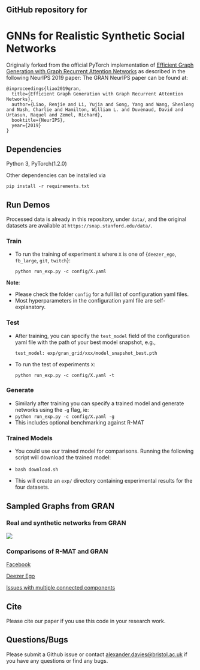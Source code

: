 
## GitHub repository for
# GNNs for Realistic Synthetic Social Networks


Originally forked from the official PyTorch implementation of [Efficient Graph Generation with Graph Recurrent Attention Networks](https://arxiv.org/abs/1910.00760) as described in the following NeurIPS 2019 paper:
The GRAN NeurIPS paper can be found at:
```
@inproceedings{liao2019gran,
  title={Efficient Graph Generation with Graph Recurrent Attention Networks}, 
  author={Liao, Renjie and Li, Yujia and Song, Yang and Wang, Shenlong and Nash, Charlie and Hamilton, William L. and Duvenaud, David and Urtasun, Raquel and Zemel, Richard}, 
  booktitle={NeurIPS},
  year={2019}
}
```

## Dependencies
Python 3, PyTorch(1.2.0)

Other dependencies can be installed via 

  ```pip install -r requirements.txt```


## Run Demos

Processed data is already in this repository, under ```data/```, and the original datasets are available at ```https://snap.stanford.edu/data/```.

### Train
* To run the training of experiment ```X``` where ```X``` is one of {```deezer_ego```, ```fb_large```, ```git```, ```twitch```}:

  ```python run_exp.py -c config/X.yaml```
  

**Note**:

* Please check the folder ```config``` for a full list of configuration yaml files.
* Most hyperparameters in the configuration yaml file are self-explanatory.

### Test

* After training, you can specify the ```test_model``` field of the configuration yaml file with the path of your best model snapshot, e.g.,

  ```test_model: exp/gran_grid/xxx/model_snapshot_best.pth```	

* To run the test of experiments ```X```:

  ```python run_exp.py -c config/X.yaml -t```

### Generate

* Similarly after training you can specify a trained model and generate networks using the ```-g``` flag, ie:
* ```python run_exp.py -c config/X.yaml -g```
* This includes optional benchmarking against R-MAT

### Trained Models
* You could use our trained model for comparisons. Running the following script will download the trained model:

* ```bash download.sh```	

* This will create an ```exp/``` directory containing experimental results for the four datasets. 

## Sampled Graphs from GRAN

### Real and synthetic networks from GRAN

![](https://github.com/neutralpronoun/GNN-ReSoNet/blob/main/Figures/generated_visualisations_1.png)

### Comparisons of R-MAT and GRAN

[Facebook](https://github.com/neutralpronoun/GNN-ReSoNet/blob/main/Figures/generated_visualisations_Facebook%20Page-Page.pdf)

[Deezer Ego](https://github.com/neutralpronoun/GNN-ReSoNet/blob/main/Figures/generated_visualisations_poster_Deezer%20Ego.pdf)

[Issues with multiple connected components](https://github.com/neutralpronoun/GNN-ReSoNet/blob/main/Figures/unconnected_components_presentation.pdf)

## Cite
Please cite our paper if you use this code in your research work.

## Questions/Bugs
Please submit a Github issue or contact alexander.davies@bristol.ac.uk if you have any questions or find any bugs.
